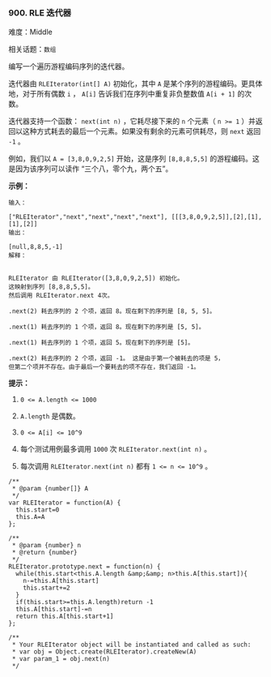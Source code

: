 ### 900. RLE 迭代器

难度：Middle

相关话题：`数组`

编写一个遍历游程编码序列的迭代器。



迭代器由  `RLEIterator(int[] A)`  初始化，其中 `A` 是某个序列的游程编码。更具体地，对于所有偶数  `i` ， `A[i]`  告诉我们在序列中重复非负整数值  `A[i + 1]`  的次数。



迭代器支持一个函数： `next(int n)` ，它耗尽接下来的  `n`  个元素（ `n >= 1` ）并返回以这种方式耗去的最后一个元素。如果没有剩余的元素可供耗尽，则  `next` 返回 `-1`  。



例如，我们以 `A = [3,8,0,9,2,5]` 开始，这是序列 `[8,8,8,5,5]` 的游程编码。这是因为该序列可以读作 &ldquo;三个八，零个九，两个五&rdquo;。







**示例：** 





```
输入：

["RLEIterator","next","next","next","next"], [[[3,8,0,9,2,5]],[2],[1],[1],[2]]
输出：

[null,8,8,5,-1]
解释：


RLEIterator 由 RLEIterator([3,8,0,9,2,5]) 初始化。
这映射到序列 [8,8,8,5,5]。
然后调用 RLEIterator.next 4次。

.next(2) 耗去序列的 2 个项，返回 8。现在剩下的序列是 [8, 5, 5]。

.next(1) 耗去序列的 1 个项，返回 8。现在剩下的序列是 [5, 5]。

.next(1) 耗去序列的 1 个项，返回 5。现在剩下的序列是 [5]。

.next(2) 耗去序列的 2 个项，返回 -1。 这是由于第一个被耗去的项是 5，
但第二个项并不存在。由于最后一个要耗去的项不存在，我们返回 -1。

```






**提示：** 




1.  `0 <= A.length <= 1000` 

2.  `A.length` 是偶数。

3.  `0 <= A[i] <= 10^9` 

4. 每个测试用例最多调用 `1000` 次 `RLEIterator.next(int n)` 。

5. 每次调用 `RLEIterator.next(int n)` 都有 `1 <= n <= 10^9` 。






```
/**
 * @param {number[]} A
 */
var RLEIterator = function(A) {
  this.start=0
  this.A=A
};

/** 
 * @param {number} n
 * @return {number}
 */
RLEIterator.prototype.next = function(n) {
  while(this.start<this.A.length &amp;&amp; n>this.A[this.start]){
    n-=this.A[this.start]
    this.start+=2
  }
  if(this.start>=this.A.length)return -1
  this.A[this.start]-=n
  return this.A[this.start+1]
};

/** 
 * Your RLEIterator object will be instantiated and called as such:
 * var obj = Object.create(RLEIterator).createNew(A)
 * var param_1 = obj.next(n)
 */



```

